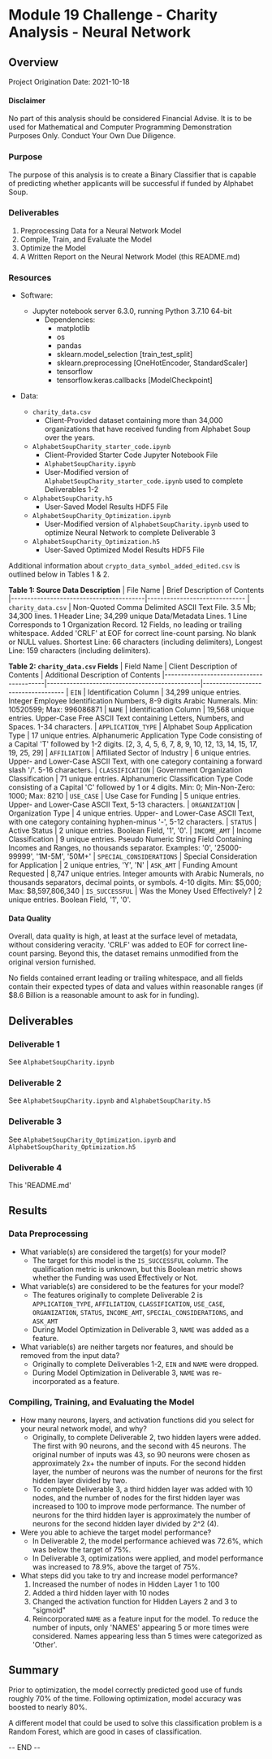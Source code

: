 # Module 19 Challenge - Charity Analysis - Neural Network

## Overview

Project Origination Date: 2021-10-18

#### Disclaimer

No part of this analysis should be considered Financial Advise. It is to be used for Mathematical
and Computer Programming Demonstration Purposes Only. Conduct Your Own Due Diligence.


### Purpose

The purpose of this analysis is to create a Binary Classifier
that is capable of predicting whether applicants will be successful
if funded by Alphabet Soup.


### Deliverables

1. Preprocessing Data for a Neural Network Model
2. Compile, Train, and Evaluate the Model
3. Optimize the Model
4. A Written Report on the Neural Network Model (this README.md)


### Resources

- Software:
	- Jupyter notebook server 6.3.0, running Python 3.7.10 64-bit
		- Dependencies:
			- matplotlib
			- os
			- pandas
			- sklearn.model_selection [train_test_split]
			- sklearn.preprocessing [OneHotEncoder, StandardScaler]
			- tensorflow
			- tensorflow.keras.callbacks [ModelCheckpoint]

- Data:
	- `charity_data.csv`
		- Client-Provided dataset containing more than 34,000 organizations
		that have received funding from Alphabet Soup over the years.
	- `AlphabetSoupCharity_starter_code.ipynb`
		- Client-Provided Starter Code Jupyter Notebook File
		- `AlphabetSoupCharity.ipynb`
		- User-Modified version of `AlphabetSoupCharity_starter_code.ipynb` used to complete Deliverables 1-2
	- `AlphabetSoupCharity.h5`
		- User-Saved Model Results HDF5 File
	- `AlphabetSoupCharity_Optimization.ipynb`
		- User-Modified version of `AlphabetSoupCharity.ipynb` used to optimize Neural Network to complete Deliverable 3
	- `AlphabetSoupCharity_Optimization.h5`
		- User-Saved Optimized Model Results HDF5 File


Additional information about `crypto_data_symbol_added_edited.csv` is outlined below in Tables 1 & 2.

**Table 1: Source Data Description**
| File Name                               | Brief Description of Contents
|-----------------------------------------|------------------------------
| `charity_data.csv`                      | Non-Quoted Comma Delimited ASCII Text File. 3.5 Mb; 34,300 lines. 1 Header Line; 34,299 unique Data/Metadata Lines. 1 Line Corresponds to 1 Organization Record. 12 Fields, no leading or trailing whitespace. Added 'CRLF' at EOF for correct line-count parsing. No blank or NULL values. Shortest Line: 66 characters (including delimiters), Longest Line: 159 characters (including delimiters).

**Table 2: `charity_data.csv` Fields**
| Field Name                              | Client Description of Contents                | Additional Description of Contents
|-----------------------------------------|-----------------------------------------------|-----------------------------------
| `EIN`                                   | Identification Column                         | 34,299 unique entries. Integer Employee Identification Numbers, 8-9 digits Arabic Numerals. Min: 10520599; Max: 996086871
| `NAME`                                  | Identification Column                         | 19,568 unique entries. Upper-Case Free ASCII Text containing Letters, Numbers, and Spaces. 1-34 characters.
| `APPLICATION_TYPE`                      | Alphabet Soup Application Type                | 17 unique entries. Alphanumeric Application Type Code consisting of a Capital 'T' followed by 1-2 digits. [2, 3, 4, 5, 6, 7, 8, 9, 10, 12, 13, 14, 15, 17, 19, 25, 29]
| `AFFILIATION`                           | Affiliated Sector of Industry                 | 6 unique entries. Upper- and Lower-Case ASCII Text, with one category containing a forward slash '/'. 5-16 characters.
| `CLASSIFICATION`                        | Government Organization Classification        | 71 unique entries. Alphanumeric Classification Type Code consisting of a Capital 'C' followed by 1 or 4 digits. Min: 0; Min-Non-Zero: 1000; Max: 8210
| `USE_CASE`                              | Use Case for Funding                          | 5 unique entries. Upper- and Lower-Case ASCII Text, 5-13 characters.
| `ORGANIZATION`                          | Organization Type                             | 4 unique entries. Upper- and Lower-Case ASCII Text, with one category containing hyphen-minus '-', 5-12 characters.
| `STATUS`                                | Active Status                                 | 2 unique entries. Boolean Field, '1', '0'.
| `INCOME_AMT`                            | Income Classification                         | 9 unique entries. Pseudo Numeric String Field Containing Incomes and Ranges, no thousands separator. Examples: '0', '25000-99999', '1M-5M', '50M+'
| `SPECIAL_CONSIDERATIONS`                | Special Consideration for Application         | 2 unique entries, 'Y', 'N'
| `ASK_AMT`                               | Funding Amount Requested                      | 8,747 unique entries. Integer amounts with Arabic Numerals, no thousands separators, decimal points, or symbols. 4-10 digits. Min: $5,000; Max: $8,597,806,340
| `IS_SUCCESSFUL`                         | Was the Money Used Effectively?               | 2 unique entries. Boolean Field, '1', '0'.

	  
#### Data Quality                           

Overall, data quality is high, at least at the surface level of metadata, without considering veracity.
'CRLF' was added to EOF for correct line-count parsing. Beyond this, the dataset remains unmodified
from the original version furnished.

No fields contained errant leading or trailing whitespace, and all fields contain their expected types of data and values within reasonable ranges (if $8.6 Billion is a reasonable amount to ask for in funding).

## Deliverables

### Deliverable 1

See `AlphabetSoupCharity.ipynb`

### Deliverable 2

See `AlphabetSoupCharity.ipynb` and `AlphabetSoupCharity.h5`

### Deliverable 3

See `AlphabetSoupCharity_Optimization.ipynb` and `AlphabetSoupCharity_Optimization.h5`

### Deliverable 4

This 'README.md'


## Results

### Data Preprocessing

- What variable(s) are considered the target(s) for your model?
	- The target for this model is the `IS_SUCCESSFUL` column. The qualification metric is unknown, but this Boolean
	metric shows whether the Funding was used Effectively or Not.
- What variable(s) are considered to be the features for your model?
	- The features originally to complete Deliverable 2 is `APPLICATION_TYPE`, `AFFILIATION`, `CLASSIFICATION`, `USE_CASE`, `ORGANIZATION`,
	 `STATUS`, `INCOME_AMT`, `SPECIAL_CONSIDERATIONS`, and `ASK_AMT`
	- During Model Optimization in Deliverable 3, `NAME` was added as a feature.
- What variable(s) are neither targets nor features, and should be removed from the input data?
	- Originally to complete Deliverables 1-2, `EIN` and `NAME` were dropped.
	- During Model Optimization in Deliverable 3, `NAME` was re-incorporated as a feature.

### Compiling, Training, and Evaluating the Model

- How many neurons, layers, and activation functions did you select for your neural network model, and why?
	- Originally, to complete Deliverable 2, two hidden layers were added. The first with 90 neurons, and the second with 45 neurons.
	The original number of inputs was 43, so 90 neurons were chosen as approximately 2x+ the number of inputs. For the second hidden layer,
	the number of neurons was the number of neurons for the first hidden layer divided by two.
	- To complete Deliverable 3, a third hidden layer was added with 10 nodes, and the number of nodes for the first hidden layer
	was increased to 100 to improve mode performance. The number of neurons for the third hidden layer is approximately the number of neurons
	for the second hidden layer divided by 2^2 (4).
- Were you able to achieve the target model performance?
	- In Deliverable 2, the model performance achieved was 72.6%, which was below the target of 75%.
	- In Deliverable 3, optimizations were applied, and model performance was increased to 78.9%, above the target of 75%.
- What steps did you take to try and increase model performance?
	1. Increased the number of nodes in Hidden Layer 1 to 100
	2. Added a third hidden layer with 10 nodes
	3. Changed the activation function for Hidden Layers 2 and 3 to "sigmoid"
	4. Reincorporated `NAME` as a feature input for the model. To reduce the number of inputs, only 'NAMES' appearing 5 or more times were considered. Names appearing less than 5 times were categorized as 'Other'.


## Summary

Prior to optimization, the model correctly predicted good use of funds roughly 70% of the time. Following optimization, model accuracy was boosted to nearly 80%.

A different model that could be used to solve this classification problem is a Random Forest, which are good in cases of classification.


-- END --
